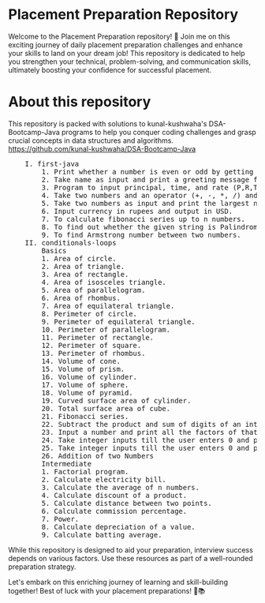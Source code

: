 # Placement Preparation Repository

Welcome to the Placement Preparation repository! 🚀
Join me on this exciting journey of daily placement preparation challenges and enhance your skills to land on your dream job! This repository is dedicated to help you strengthen your technical, problem-solving, and communication skills, ultimately boosting your confidence for successful placement.

# About this repository
This repository is packed with solutions to kunal-kushwaha's DSA-Bootcamp-Java programs to help you conquer coding challenges and grasp crucial concepts in data structures and algorithms.
https://github.com/kunal-kushwaha/DSA-Bootcamp-Java

<pre>
    I. first-java
        1. Print whether a number is even or odd by getting input from the user.
        2. Take name as input and print a greeting message for that particular name.
        3. Program to input principal, time, and rate (P,R,T) from the user and find Simple Interest.
        4. Take two numbers and an operator (+, -, *, /) and calculate the value (Use if condition).
        5. Take two numbers as input and print the largest number.
        6. Input currency in rupees and output in USD.
        7. To calculate fibonacci series up to n numbers.
        8. To find out whether the given string is Palindrome or not.
        9. To find Armstrong number between two numbers.
    II. conditionals-loops
        Basics
        1. Area of circle.
        2. Area of triangle.
        3. Area of rectangle.
        4. Area of isosceles triangle.
        5. Area of parallelogram.
        6. Area of rhombus.
        7. Area of equilateral triangle.
        8. Perimeter of circle.
        9. Perimeter of equilateral triangle.
        10. Perimeter of parallelogram.
        11. Perimeter of rectangle.
        12. Perimeter of square.
        13. Perimeter of rhombus.
        14. Volume of cone.
        15. Volume of prism.
        16. Volume of cylinder.
        17. Volume of sphere.
        18. Volume of pyramid.
        19. Curved surface area of cylinder.
        20. Total surface area of cube.
        21. Fibonacci series.
        22. Subtract the product and sum of digits of an integer.
        23. Input a number and print all the factors of that number (use loops).
        24. Take integer inputs till the user enters 0 and print the sum of all numbers (HINT: while loop)
        25. Take integer inputs till the user enters 0 and print the largest number from all.
        26. Addition of two Numbers
        Intermediate
        1. Factorial program.
        2. Calculate electricity bill.
        3. Calculate the average of n numbers.
        4. Calculate discount of a product.
        5. Calculate distance between two points.
        6. Calculate commission percentage.
        7. Power.
        8. Calculate depreciation of a value.
        9. Calculate batting average.
</pre>

While this repository is designed to aid your preparation, interview success depends on various factors. Use these resources as part of a well-rounded preparation strategy.

Let's embark on this enriching journey of learning and skill-building together! Best of luck with your placement preparations! 💪📚